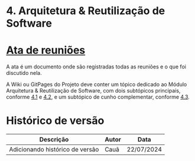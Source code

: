# 4. Arquitetura & Reutilização de Software

# [Ata de reuniões](/ArquiteturaReutilizacao/4.5%20Ata.md)
A ata é um documento onde são registradas todas as reuniões e o que foi discutido nela.

A Wiki ou GitPages do Projeto deve conter um tópico dedicado ao Módulo Arquitetura & Reutilização de Software, com dois subtópicos principais, conforme [4.1](/ArquiteturaReutilizacao/4.1.PadroesArquiteturais.md) e [4.2](/ArquiteturaReutilizacao/4.2.ReutilizacaoDeSoftware.md), e um subtópico de cunho complementar, conforme [4.3](/ArquiteturaReutilizacao/4.3.ParticipacoesArqReutilizacao.md).

# Histórico de versão

| Descrição | Autor | Data |
|----|----|----|
| Adicionando histórico de versão | Cauã | 22/07/2024 |
